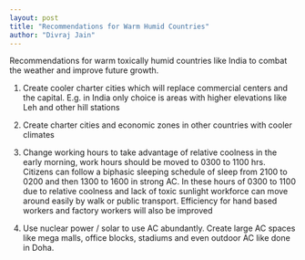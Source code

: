 ```yaml
---
layout: post
title: "Recommendations for Warm Humid Countries"
author: "Divraj Jain"
---
```


Recommendations for warm toxically humid countries like India to combat the weather and improve future growth.

1) Create cooler charter cities which will replace commercial centers and the capital. E.g. in India only choice is areas with higher elevations like Leh and other hill stations

2) Create charter cities and economic zones in other countries with cooler climates

3) Change working hours to take advantage of relative coolness in the early morning, work hours should be moved to 0300 to 1100 hrs. Citizens can follow a biphasic sleeping schedule of sleep from 2100 to 0200 and then 1300 to 1600 in strong AC. In these hours of 0300 to 1100 due to relative coolness and lack of toxic sunlight workforce can move around easily by walk or public transport. Efficiency for hand based workers and factory workers will also be improved

4) Use nuclear power / solar to use AC abundantly. Create large AC spaces like mega malls, office blocks, stadiums and even outdoor AC like done in Doha.

